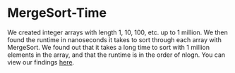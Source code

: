 # MergeSort-Time

We created integer arrays with length 1, 10, 100, etc. up to 1 million. We then found the runtime in nanoseconds it takes to sort through each array with MergeSort. We found out that it takes a long time to sort with 1 million elements in the array, and that the runtime is in the order of nlogn. You can view our findings [here](https://docs.google.com/document/d/1aFDN7kDtvYmu6oUdZt_P0vOQ0Qq7inmL3y_Kpg6lYog/pub).
